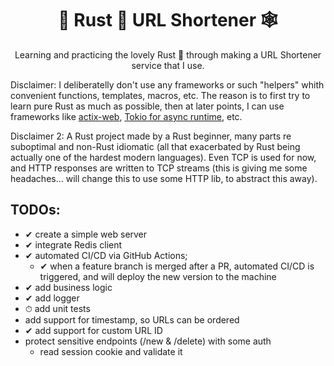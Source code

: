 <div align="center">

# 🦀 Rust 🦀 URL Shortener 🕸
Learning and practicing the lovely Rust 🦀 through making a URL Shortener service that I use.

</div>

Disclaimer: I deliberatelly don't use any frameworks or such "helpers" whith convenient functions, templates, macros, etc. The reason is to first try to learn pure Rust as much as possible, then at later points, I can use frameworks like [actix-web](https://crates.io/crates/actix-web), [Tokio for async runtime](https://tokio.rs/), etc.

Disclaimer 2: A Rust project made by a Rust beginner, many parts re suboptimal and non-Rust idiomatic (all that exacerbated by Rust being actually one of the hardest modern languages). Even TCP is used for now, and HTTP responses are written to TCP streams (this is giving me some headaches... will change this to use some HTTP lib, to abstract this away).

## TODOs:
 - ✔ create a simple web server
 - ✔ integrate Redis client
 - ✔ automated CI/CD via GitHub Actions;
    - ✔ when a feature branch is merged after a PR, automated CI/CD is triggered, and will deploy the new version to the machine
 - ✔ add business logic
 - ✔ add logger
 - ⏱ add unit tests
 - add support for timestamp, so URLs can be ordered
 - ✔ add support for custom URL ID
 - protect sensitive endpoints (/new & /delete) with some auth
   - read session cookie and validate it
